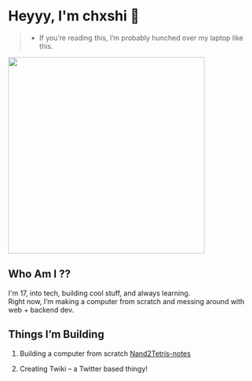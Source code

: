 # Heyyy,  I'm chxshi 👾

>  * If you’re reading this, I’m probably hunched over my laptop like this. 

<img src="https://giffiles.alphacoders.com/171/171294.gif" width="400"/>

## Who Am I ??   

I'm 17, into tech, building cool stuff, and always learning.  
Right now, I’m making a computer from scratch and messing around with web + backend dev.


## Things I’m Building

  1. Building a computer from scratch [Nand2Tetris-notes](https://cypress-cayenne-00d.notion.site/Building-a-computer-from-scratch-1f15118366ab80278177c1ca7f3e7509)
  
  2. Creating Twiki – a Twitter based thingy!



<!---
NewSmoke38/NewSmoke38 is a ✨ special ✨ repository because its `README.md` (this file) appears on your GitHub profile.
You can click the Preview link to take a look at your changes.
--->
